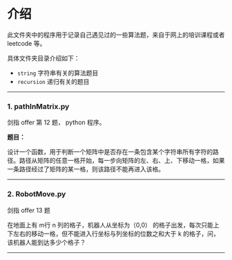 # 介绍

此文件夹中的程序用于记录自己遇见过的一些算法题，来自于网上的培训课程或者 leetcode 等。

具体文件夹目录介绍如下：

- `string` 字符串有关的算法题目
- `recursion` 递归有关的题目 

------

### 1. pathInMatrix.py

剑指 offer 第 12 题， python 程序。

**题目：** 

设计一个函数，用于判断一个矩阵中是否存在一条包含某个字符串所有字符的路径。路径从矩阵的任意一格开始，每一步向矩阵的左、右、上、下移动一格，如果一条路径经过了矩阵的某一格，则该路径不能再进入该格。

------

### 2. RobotMove.py

剑指 offer 13 题

在地面上有 m行  n 列的格子，机器人从坐标为（0,0） 的格子出发，每次只能上下左右的移动一格，但不能进入行坐标与列坐标的位数之和大于 k 的格子，问，该机器人能到达多少个格子？

------
